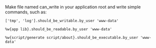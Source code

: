 Make file named can_write in your application root and write simple commands, such as:

    
    ['tmp', 'log'].should_be_writable.by_user 'www-data'

    %w{app lib}.should_be_readable.by_user 'www-data'

    %w{script/generate script/about}.should_be_executable.by_user 'www-data'
